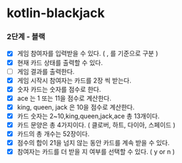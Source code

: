 # kotlin-blackjack

### 2단계 - 블랙
* [x] 게임 참여자를 입력받을 수 있다. ( , 를 기준으로 구분 )
* [x] 현재 카드 상태를 출력할 수 있다.
* [ ] 게임 결과를 출력한다.
* [x] 게임 시작시 참여자는 카드를 2장 씩 받는다.
* [x] 숫자 카드는 숫자를 점수로 한다.
* [x] ace 는 1 또는 11을 점수로 계산한다.
* [x] king, queen, jack 은 10을 점수로 계산한다.
* [x] 카드 숫자는 2~10,king,queen,jack,ace 총 13개이다.
* [x] 카드 문양은 총 4가지이다. ( 클로버, 하트, 다이아, 스페이드 )
* [x] 카드의 총 개수는 52장이다.
* [x] 점수의 합이 21을 넘지 않는 동안 카드를 계속 받을 수 있다.
* [x] 참여자는 카드를 더 받을 지 여부를 선택할 수 있다. ( y or n )
